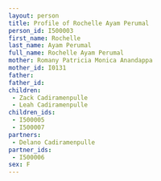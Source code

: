 ```yaml
---
layout: person
title: Profile of Rochelle Ayam Perumal
person_id: I500003
first_name: Rochelle
last_name: Ayam Perumal
full_name: Rochelle Ayam Perumal
mother: Romany Patricia Monica Anandappa
mother_id: I0131
father: 
father_id: 
children:
 - Zack Cadiramenpulle
 - Leah Cadiramenpulle
children_ids:
 - I500005
 - I500007
partners:
 - Delano Cadiramenpulle
partner_ids:
 - I500006
sex: F
---
```


